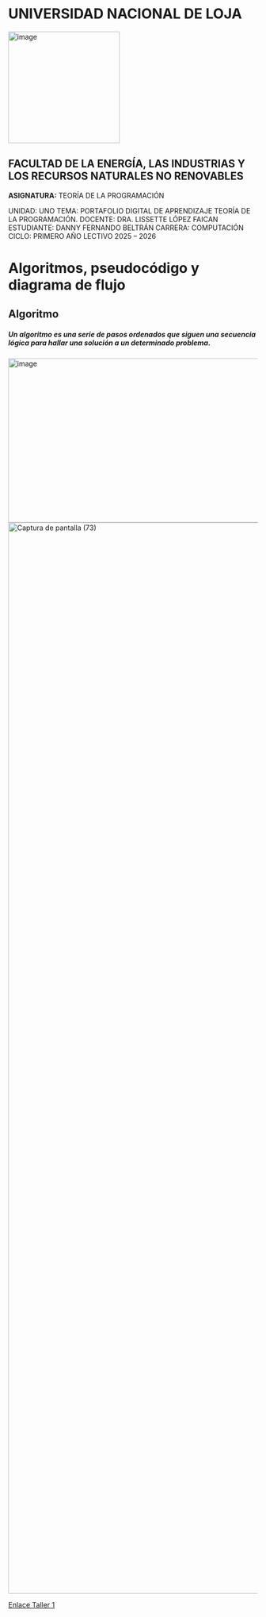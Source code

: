 
# UNIVERSIDAD NACIONAL DE LOJA

<img width="225" height="225" alt="image" src="https://github.com/user-attachments/assets/cf6dc649-4348-4592-bc0f-03588d1b18cf" />

## FACULTAD DE LA ENERGÍA, LAS INDUSTRIAS Y LOS RECURSOS NATURALES NO RENOVABLES

**ASIGNATURA:** TEORÍA DE LA PROGRAMACIÓN

UNIDAD: UNO
TEMA: PORTAFOLIO DIGITAL DE APRENDIZAJE TEORÍA DE LA PROGRAMACIÓN.
DOCENTE: DRA. LISSETTE LÓPEZ FAICAN
ESTUDIANTE: DANNY FERNANDO BELTRÁN
CARRERA: COMPUTACIÓN
CICLO: PRIMERO
AÑO LECTIVO
2025 – 2026

# Algoritmos, pseudocódigo y diagrama de flujo
## Algoritmo
##### Un algoritmo es una serie de pasos ordenados que siguen una secuencia lógica para hallar una solución a un determinado problema.

<img width="590" height="331" alt="image" src="https://github.com/user-attachments/assets/417e19b7-9787-4d33-a09c-b0d0709386f2" />

<img width="3840" height="2160" alt="Captura de pantalla (73)" src="https://github.com/user-attachments/assets/122aaeb0-9cf8-4fac-a64a-c8ac3640bf8c" />

[Enlace Taller 1](https://fernandomonroytenorio.com/tema/que-es-pseint/)


